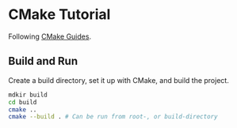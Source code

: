 # CMake Tutorial
Following [CMake Guides](https://cmake.org/cmake/help/latest/index.html#guides).

## Build and Run
Create a build directory, set it up with CMake, and build the project.
```bash
mdkir build
cd build
cmake ..
cmake --build . # Can be run from root-, or build-directory
```
